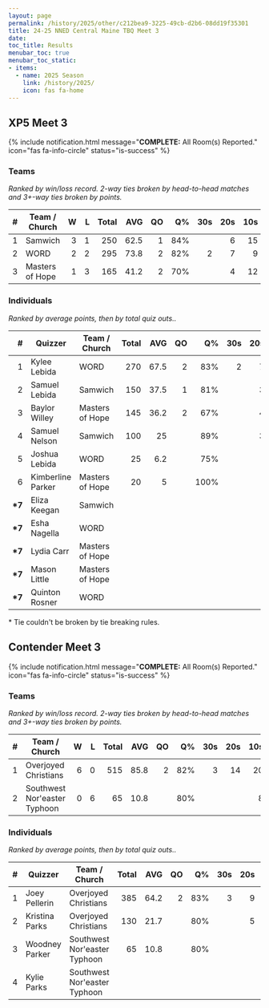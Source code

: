 ```yaml
---
layout: page
permalink: /history/2025/other/c212bea9-3225-49cb-d2b6-08dd19f35301
title: 24-25 NNED Central Maine TBQ Meet 3
date: 
toc_title: Results
menubar_toc: true
menubar_toc_static:
- items:
  - name: 2025 Season
    link: /history/2025/
    icon: fas fa-home
---
```



## XP5 Meet 3

{% include notification.html
   message="<b>COMPLETE:</b> All Room(s) Reported."
   icon="fas fa-info-circle"
   status="is-success" %}


### Teams

*Ranked by win/loss record. 2-way ties broken by head-to-head matches and 3+-way ties broken by points.*

| # | Team / Church | W | L | Total | AVG | QO | Q% | 30s | 20s | 10s |
|--:|---|--:|--:|--:|--:|--:|--:|--:|--:|--:|
| 1 | Samwich | 3 | 1 | 250 | 62.5 | 1 | 84% |  | 6 | 15 |
| 2 | WORD | 2 | 2 | 295 | 73.8 | 2 | 82% | 2 | 7 | 9 |
| 3 | Masters of Hope | 1 | 3 | 165 | 41.2 | 2 | 70% |  | 4 | 12 |

### Individuals

*Ranked by average points, then by total quiz outs..*

| # | Quizzer | Team / Church | Total | AVG | QO | Q% | 30s | 20s | 10s |
|--:|---|---|--:|--:|--:|--:|--:|--:|--:|
| 1 | Kylee Lebida | WORD | 270 | 67.5 | 2 | 83% | 2 | 7 | 6 |
| 2 | Samuel Lebida | Samwich | 150 | 37.5 | 1 | 81% |  | 3 | 10 |
| 3 | Baylor Willey | Masters of Hope | 145 | 36.2 | 2 | 67% |  | 4 | 10 |
| 4 | Samuel Nelson | Samwich | 100 | 25 |  | 89% |  | 3 | 5 |
| 5 | Joshua Lebida | WORD | 25 | 6.2 |  | 75% |  |  | 3 |
| 6 | Kimberline Parker | Masters of Hope | 20 | 5 |  | 100% |  |  | 2 |
| **\*7** | Eliza Keegan | Samwich |  |  |  |  |  |  |  |
| **\*7** | Esha Nagella | WORD |  |  |  |  |  |  |  |
| **\*7** | Lydia Carr | Masters of Hope |  |  |  |  |  |  |  |
| **\*7** | Mason Little | Masters of Hope |  |  |  |  |  |  |  |
| **\*7** | Quinton Rosner | WORD |  |  |  |  |  |  |  |

\* Tie couldn't be broken by tie breaking rules.

## Contender Meet 3

{% include notification.html
   message="<b>COMPLETE:</b> All Room(s) Reported."
   icon="fas fa-info-circle"
   status="is-success" %}


### Teams

*Ranked by win/loss record. 2-way ties broken by head-to-head matches and 3+-way ties broken by points.*

| # | Team / Church | W | L | Total | AVG | QO | Q% | 30s | 20s | 10s |
|--:|---|--:|--:|--:|--:|--:|--:|--:|--:|--:|
| 1 | Overjoyed Christians | 6 | 0 | 515 | 85.8 | 2 | 82% | 3 | 14 | 20 |
| 2 | Southwest Nor'easter Typhoon | 0 | 6 | 65 | 10.8 |  | 80% |  |  | 8 |

### Individuals

*Ranked by average points, then by total quiz outs..*

| # | Quizzer | Team / Church | Total | AVG | QO | Q% | 30s | 20s | 10s |
|--:|---|---|--:|--:|--:|--:|--:|--:|--:|
| 1 | Joey Pellerin | Overjoyed Christians | 385 | 64.2 | 2 | 83% | 3 | 9 | 13 |
| 2 | Kristina Parks | Overjoyed Christians | 130 | 21.7 |  | 80% |  | 5 | 7 |
| 3 | Woodney Parker | Southwest Nor'easter Typhoon | 65 | 10.8 |  | 80% |  |  | 8 |
| 4 | Kylie Parks | Southwest Nor'easter Typhoon |  |  |  |  |  |  |  |

